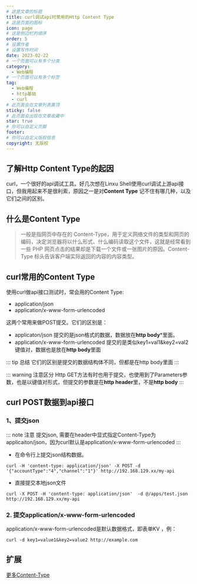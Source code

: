 ```yaml
---
# 这是文章的标题
title: curl调试api时常用的Http Content Type
# 这是页面的图标
icon: page
# 这是侧边栏的顺序
order: 5
# 设置作者
# 设置写作时间
date: 2023-02-22
# 一个页面可以有多个分类
category:
  - Web编程
# 一个页面可以有多个标签
tag:
  - Web编程
  - http基础
  - curl
# 此页面会在文章列表置顶
sticky: false
# 此页面会出现在文章收藏中
star: true
# 你可以自定义页脚
footer: 
# 你可以自定义版权信息
copyright: 无版权
---
```





## 了解Http Content Type的起因

curl，一个很好的api调试工具。好几次想在Linxu Shell使用curl调试上游api接口，但我用起来不是很利索，原因之一是对**Content Type** 记不住有哪几种，以及它们之间的区别。



## 什么是Content Type 

>一般是指网页中存在的 Content-Type，用于定义网络文件的类型和网页的编码，决定浏览器将以什么形式、什么编码读取这个文件，这就是经常看到一些 PHP 网页点击的结果却是下载一个文件或一张图片的原因。Content-Type 标头告诉客户端实际返回的内容的内容类型。


## curl常用的Content Type ###

使用curl做api接口测试时，常会用的Content Type:
- application/json
- application/x-www-form-urlencoded

这两个常用来做POST提交。它们的区别是：
- applicaton/json 提交的是json格式的数据，数据放在**http body***里面。
- application/x-www-form-urlencoded 提交的是类似key1=val1&key2=val2键值对，数据也是放在**http body**里面

::: tip 总结
它们的区别是提交的数据结构体不同，但都是在http body里面
:::

::: warning 注意区分
Http GET方法有时也用于提交，也使用到了Parameters参数，也是以键值对形式，但提交的参数是在**http header**里，不是**http body**
:::


## curl POST数据到api接口

### 1、提交json

::: note 注意
提交json, 需要在header中显式指定Content-Type为applicaiton/json，因为curl默认是application/x-www-form-urlencoded
:::
- 在命令行上提交json结构数据。

```shell
curl -H 'content-type: application/json' -X POST -d '{"accountType":"4","channel":"1"}' http://192.168.129.xx/my-api
```
- 直接提交本地json文件

```shell
curl -X POST -H 'content-type: application/json'  -d @/apps/test.json http://192.168.129.xx/my-api
```

### 2. 提交application/x-www-form-urlencoded
application/x-www-form-urlencoded是默认数据格式，即表单KV
，例：
```shell
curl -d key1=value1&key2=value2 http://example.com
```

## 扩展
[更多Content-Type](https://www.runoob.com/http/http-content-type.html)